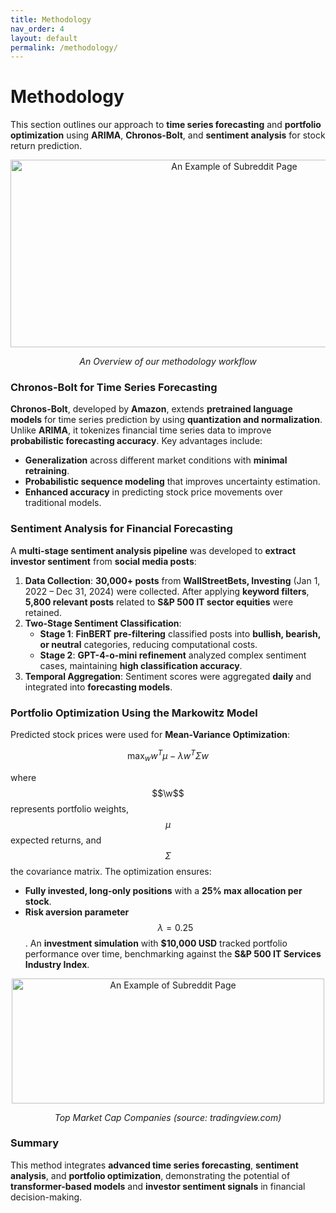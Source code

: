 ```yaml
---
title: Methodology
nav_order: 4
layout: default
permalink: /methodology/
---
```

<link rel="stylesheet" href="https://cdn.jsdelivr.net/npm/katex@0.16.4/dist/katex.min.css">
<script defer src="https://cdn.jsdelivr.net/npm/katex@0.16.4/dist/katex.min.js"></script>
<script defer src="https://cdn.jsdelivr.net/npm/katex@0.16.4/dist/contrib/auto-render.min.js" onload="renderMathInElement(document.body);"></script>

# Methodology
This section outlines our approach to **time series forecasting** and **portfolio optimization** using **ARIMA**, **Chronos-Bolt**, and **sentiment analysis** for stock return prediction.

<div style="text-align:center">
    <img src="/dsc180-b08-website/pictures/workflow.png" alt="An Example of Subreddit Page" width="700" height="300">
    <p><em>An Overview of our methodology workflow</em></p>
</div>

### **Chronos-Bolt for Time Series Forecasting**  
**Chronos-Bolt**, developed by **Amazon**, extends **pretrained language models** for time series prediction by using **quantization and normalization**. Unlike **ARIMA**, it tokenizes financial time series data to improve **probabilistic forecasting accuracy**. Key advantages include:  
- **Generalization** across different market conditions with **minimal retraining**.  
- **Probabilistic sequence modeling** that improves uncertainty estimation.  
- **Enhanced accuracy** in predicting stock price movements over traditional models.
 
### **Sentiment Analysis for Financial Forecasting**  
A **multi-stage sentiment analysis pipeline** was developed to **extract investor sentiment** from **social media posts**:  
1. **Data Collection**: **30,000+ posts** from **WallStreetBets, Investing** (Jan 1, 2022 – Dec 31, 2024) were collected. After applying **keyword filters**, **5,800 relevant posts** related to **S&P 500 IT sector equities** were retained.  
2. **Two-Stage Sentiment Classification**:  
   - **Stage 1**: **FinBERT pre-filtering** classified posts into **bullish, bearish, or neutral** categories, reducing computational costs.  
   - **Stage 2**: **GPT-4-o-mini refinement** analyzed complex sentiment cases, maintaining **high classification accuracy**.  
3. **Temporal Aggregation**: Sentiment scores were aggregated **daily** and integrated into **forecasting models**.  

### **Portfolio Optimization Using the Markowitz Model**
Predicted stock prices were used for **Mean-Variance Optimization**:

$$
\max_w w^T \mu - \lambda w^T \Sigma w
$$

where $$\w$$ represents portfolio weights, $$\mu$$ expected returns, and $$\Sigma$$ the covariance matrix. The optimization ensures:
- **Fully invested, long-only positions** with a **25% max allocation per stock**.
- **Risk aversion parameter** $$\lambda = 0.25$$.
An **investment simulation** with **$10,000 USD** tracked portfolio performance over time, benchmarking against the **S&P 500 IT Services Industry Index**. 

<div style="text-align:center">
    <img src="/dsc180-b08-website/pictures/marketcap.png" alt="An Example of Subreddit Page" width="500" height="200">
    <p><em>Top Market Cap Companies (source: tradingview.com)</em></p>
</div>

### **Summary**  
This method integrates **advanced time series forecasting**, **sentiment analysis**, and **portfolio optimization**, demonstrating the potential of **transformer-based models** and **investor sentiment signals** in financial decision-making.